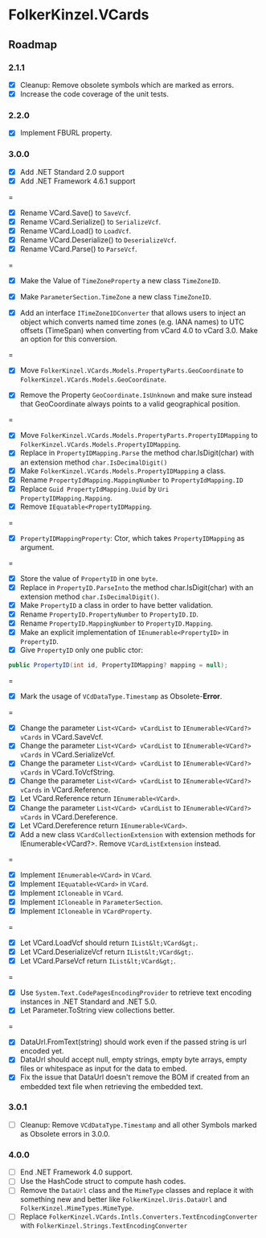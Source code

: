 ﻿# FolkerKinzel.VCards
## Roadmap

### 2.1.1
- [x] Cleanup: Remove obsolete symbols which are marked as errors.
- [x] Increase the code coverage of the unit tests.

### 2.2.0
- [x] Implement FBURL property.

### 3.0.0  
- [x] Add .NET Standard 2.0 support
- [x] Add .NET Framework 4.6.1 support

=

- [x] Rename VCard.Save() to `SaveVcf`.
- [x] Rename VCard.Serialize() to `SerializeVcf`.
- [x] Rename VCard.Load() to `LoadVcf`.
- [x] Rename VCard.Deserialize() to `DeserializeVcf`.
- [x] Rename VCard.Parse() to `ParseVcf`. 

=
- [x] Make the Value of `TimeZoneProperty` a new class `TimeZoneID`.
- [x] Make `ParameterSection.TimeZone` a new class `TimeZoneID`.
- [x] Add an interface `ITimeZoneIDConverter` that allows users to inject an object which 
converts named time zones (e.g. IANA names) to UTC offsets (TimeSpan) when converting from 
vCard 4.0 to vCard 3.0. Make an option for this conversion.


=
- [x] Move `FolkerKinzel.VCards.Models.PropertyParts.GeoCoordinate` to 
`FolkerKinzel.VCards.Models.GeoCoordinate`.
- [x] Remove the Property `GeoCoordinate.IsUnknown` and make sure instead that 
GeoCoordinate always points to a valid geographical position.



=
- [x] Move `FolkerKinzel.VCards.Models.PropertyParts.PropertyIDMapping` to
`FolkerKinzel.VCards.Models.PropertyIDMapping`.
- [x] Replace in `PropertyIDMapping.Parse` the method char.IsDigit(char) 
with an extension method `char.IsDecimalDigit()`
- [x] Make `FolkerKinzel.VCards.Models.PropertyIDMapping` a class.
- [x] Rename `PropertyIdMapping.MappingNumber` to `PropertyIdMapping.ID`
- [x] Replace `Guid PropertyIdMapping.Uuid` by `Uri PropertyIDMapping.Mapping`.
- [x] Remove `IEquatable<PropertyIDMapping`.

=

- [x] `PropertyIDMappingProperty`: Ctor, which takes `PropertyIDMapping` as 
argument.

=
- [x] Store the value of `PropertyID` in one `byte`.
- [x] Replace in `PropertyID.ParseInto` the method char.IsDigit(char) 
with an extension method `char.IsDecimalDigit()`.
- [x] Make `PropertyID` a class in order to have better validation.
- [x] Rename `PropertyID.PropertyNumber` to `PropertyID.ID`.
- [x] Rename `PropertyID.MappingNumber` to `PropertyID.Mapping`.
- [x] Make an explicit implementation of `IEnumerable<PropertyID>` in `PropertyID`.
- [x] Give `PropertyID` only one public ctor:
```csharp
public PropertyID(int id, PropertyIDMapping? mapping = null);
```

=
- [x] Mark the usage of `VCdDataType.Timestamp` as Obsolete-**Error**.

=
- [x] Change the parameter `List<VCard> vCardList` to `IEnumerable<VCard?> vCards` in
VCard.SaveVcf.
- [x] Change the parameter `List<VCard> vCardList` to `IEnumerable<VCard?> vCards` in
VCard.SerializeVcf.
- [x] Change the parameter `List<VCard> vCardList` to `IEnumerable<VCard?> vCards` in
VCard.ToVcfString.
- [x] Change the parameter `List<VCard> vCardList` to `IEnumerable<VCard?> vCards` in
VCard.Reference.
- [x] Let VCard.Reference return `IEnumerable<VCard>`.
- [x] Change the parameter `List<VCard> vCardList` to `IEnumerable<VCard?> vCards` in
VCard.Dereference.
- [x] Let VCard.Dereference return `IEnumerable<VCard>`.
- [x] Add a new class `VCardCollectionExtension` with extension methods for IEnumerable&lt;VCard?&gt;.
Remove `VCardListExtension` instead.

=
- [x] Implement `IEnumerable<VCard>` in `VCard`.
- [x] Implement `IEquatable<VCard>` in `VCard`.
- [x] Implement `ICloneable` in `VCard`.
- [x] Implement `ICloneable` in `ParameterSection`.
- [x] Implement `ICloneable` in `VCardProperty`.

=
- [x] Let VCard.LoadVcf should return `IList&lt;VCard&gt;`.
- [x] Let VCard.DeserializeVcf return `IList&lt;VCard&gt;`.
- [x] Let VCard.ParseVcf return `IList&lt;VCard&gt;`.

=
- [x] Use `System.Text.CodePagesEncodingProvider` to retrieve text encoding instances in .NET Standard and .NET 5.0.
- [x] Let Parameter.ToString view collections better.

=
- [x] DataUrl.FromText(string) should work even if the passed string is url encoded yet.
- [x] DataUrl should accept null, empty strings, empty byte arrays, empty files or whitespace
as input for the data to embed.
- [x] Fix the issue that DataUrl doesn't remove the BOM if created from an embedded text file when
retrieving the embedded text.

### 3.0.1
- [ ] Cleanup: Remove `VCdDataType.Timestamp` and all other Symbols marked as Obsolete errors in 3.0.0.



### 4.0.0
- [ ] End .NET Framework 4.0 support.
- [ ] Use the HashCode struct to compute hash codes.
- [ ] Remove the `DataUrl` class and the `MimeType` classes and replace it with something new and better like
`FolkerKinzel.Uris.DataUrl` and `FolkerKinzel.MimeTypes.MimeType`.
- [ ] Replace `FolkerKinzel.VCards.Intls.Converters.TextEncodingConverter` with `FolkerKinzel.Strings.TextEncodingConverter`